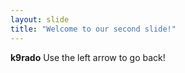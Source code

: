 ```yaml
---
layout: slide
title: "Welcome to our second slide!"
---
```

**k9rado**
Use the left arrow to go back!
